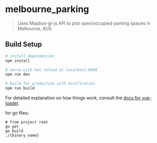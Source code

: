 # melbourne_parking

> Uses Mapbox-gl-js API to plot open/occupied parking spaces in Melbourne, AUS

## Build Setup

``` bash
# install dependencies
npm install

# serve with hot reload at localhost:8080
npm run dev

# build for production with minification
npm run build
```

For detailed explanation on how things work, consult the [docs for vue-loader](http://vuejs.github.io/vue-loader).

for go files:

```
# from project root
go get
go build
./{binary_name}
```